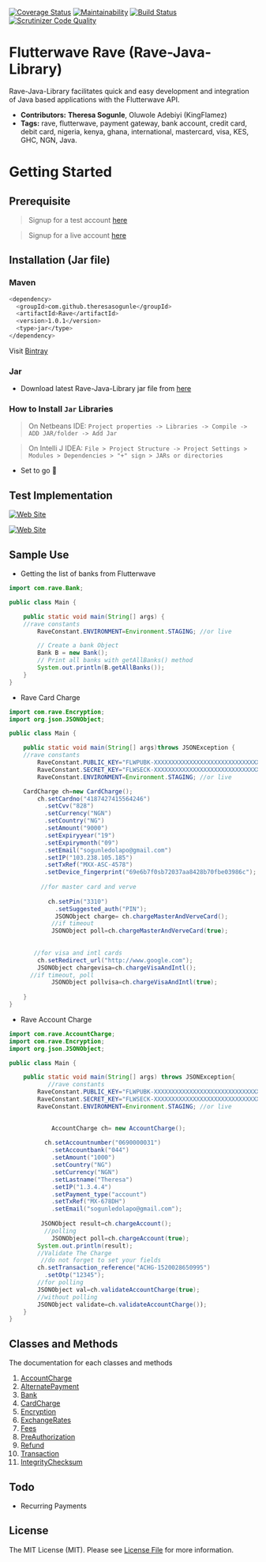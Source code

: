 ﻿[![Coverage Status](https://coveralls.io/repos/github/theresasogunle/Rave-Java-Library/badge.svg)](https://coveralls.io/github/theresasogunle/Rave-Java-Library)
[![Maintainability](https://api.codeclimate.com/v1/badges/540ffe707c495f483166/maintainability)](https://codeclimate.com/github/theresasogunle/Rave-Java-Library/maintainability)
[![Build Status](https://scrutinizer-ci.com/g/theresasogunle/Rave-Java-Library/badges/build.png?b=master)](https://scrutinizer-ci.com/g/theresasogunle/Rave-Java-Library/build-status/master)
[![Scrutinizer Code Quality](https://scrutinizer-ci.com/g/theresasogunle/Rave-Java-Library/badges/quality-score.png?b=master)](https://scrutinizer-ci.com/g/theresasogunle/Rave-Java-Library/?branch=master)

# Flutterwave Rave (Rave-Java-Library)
Rave-Java-Library facilitates quick and easy development and integration of Java based applications with the Flutterwave API.

- **Contributors:** **Theresa Sogunle**, Oluwole Adebiyi (KingFlamez)
- **Tags:** rave, flutterwave, payment gateway, bank account, credit card, debit card, nigeria, kenya, ghana, international, mastercard, visa, KES, GHC, NGN,  Java.

# Getting Started

## Prerequisite
> Signup for a test account [here](http://rave.frontendpwc.com/)

> Signup for a live account [here](https://rave.flutterwave.com)

## Installation (Jar file)

### Maven

```bash
<dependency>
  <groupId>com.github.theresasogunle</groupId>
  <artifactId>Rave</artifactId>
  <version>1.0.1</version>
  <type>jar</type>
</dependency>
```

Visit [Bintray](https://bintray.com/theresasogunle/Rave/Rave)

### Jar

- Download latest Rave-Java-Library jar file from [here](https://github.com/theresasogunle/Rave-Java-Library/releases/latest)

### How to Install `Jar` Libraries
>On Netbeans IDE: `Project properties -> Libraries -> Compile -> ADD JAR/folder -> Add Jar`

>On Intelli J IDEA: `File > Project Structure -> Project Settings > Modules > Dependencies > "+" sign > JARs or directories`

- Set to go 💪

## Test Implementation

[![Web Site](http://imglibv3.successbyemail.com/ImgLib/a564641c-6f39-409b-8c1e-6e006b13b9b2/ViewNowButton.png "View on Heroku")](https://rave-java.herokuapp.com/)

[![Web Site](http://imglibv3.successbyemail.com/ImgLib/a564641c-6f39-409b-8c1e-6e006b13b9b2/ViewNowButton.png "View on GitHub")](https://github.com/kingflamez/Rave-Java-Web-Implementation)


## Sample Use

- Getting the list of banks from Flutterwave

```java
import com.rave.Bank;

public class Main {

    public static void main(String[] args) {
	//rave constants
        RaveConstant.ENVIRONMENT=Environment.STAGING; //or live

        // Create a bank Object
        Bank B = new Bank();
        // Print all banks with getAllBanks() method
        System.out.println(B.getAllBanks());
    }
}
```

- Rave Card Charge
```java
import com.rave.Encryption;
import org.json.JSONObject;

public class Main {

    public static void main(String[] args)throws JSONException {
	//rave constants
        RaveConstant.PUBLIC_KEY="FLWPUBK-XXXXXXXXXXXXXXXXXXXXXXXXXXXXXXXX-X";
        RaveConstant.SECRET_KEY="FLWSECK-XXXXXXXXXXXXXXXXXXXXXXXXXXXXXXXX-X";
        RaveConstant.ENVIRONMENT=Environment.STAGING; //or live

	CardCharge ch=new CardCharge();
        ch.setCardno("4187427415564246")
          .setCvv("828")
          .setCurrency("NGN")
          .setCountry("NG")
          .setAmount("9000")
          .setExpiryyear("19")
          .setExpirymonth("09")
          .setEmail("sogunledolapo@gmail.com")
          .setIP("103.238.105.185")
          .setTxRef("MXX-ASC-4578")
          .setDevice_fingerprint("69e6b7f0sb72037aa8428b70fbe03986c");
     
         //for master card and verve
     
           ch.setPin("3310")
             .setSuggested_auth("PIN");
             JSONObject charge= ch.chargeMasterAndVerveCard();
            //if timeout
            JSONObject poll=ch.chargeMasterAndVerveCard(true);
   
       
       //for visa and intl cards
        ch.setRedirect_url("http://www.google.com");
        JSONObject chargevisa=ch.chargeVisaAndIntl();
	  //if timeout, poll
            JSONObject pollvisa=ch.chargeVisaAndIntl(true);
       
    }
}
```

- Rave Account Charge
```java
import com.rave.AccountCharge;
import com.rave.Encryption;
import org.json.JSONObject;

public class Main {

    public static void main(String[] args) throws JSONException{
      	   //rave constants
        RaveConstant.PUBLIC_KEY="FLWPUBK-XXXXXXXXXXXXXXXXXXXXXXXXXXXXXXXX-X";
        RaveConstant.SECRET_KEY="FLWSECK-XXXXXXXXXXXXXXXXXXXXXXXXXXXXXXXX-X";
        RaveConstant.ENVIRONMENT=Environment.STAGING; //or live

	  
            AccountCharge ch= new AccountCharge();
            
          ch.setAccountnumber("0690000031")
            .setAccountbank("044")
            .setAmount("1000")
            .setCountry("NG")
            .setCurrency("NGN")
            .setLastname("Theresa")
            .setIP("1.3.4.4")
            .setPayment_type("account")
            .setTxRef("MX-678DH")
            .setEmail("sogunledolapo@gmail.com");
          
         JSONObject result=ch.chargeAccount();
          //polling
            JSONObject poll=ch.chargeAccount(true);
        System.out.println(result);
        //Validate The Charge
         //do not forget to set your fields
        ch.setTransaction_reference("ACHG-1520028650995")
          .setOtp("12345");
        //for polling
        JSONObject val=ch.validateAccountCharge(true);
        //without polling
        JSONObject validate=ch.validateAccountCharge());
    }
}

```

## Classes and Methods

The documentation for each classes and methods

1. [AccountCharge](Documentation/ACCOUNT.md)
2. [AlternatePayment](Documentation/ALTPAYMENT.md)
3. [Bank](Documentation/BANK.md)
4. [CardCharge](Documentation/CARD.md)
5. [Encryption](Documentation/ENCRYPTION.md)
6. [ExchangeRates](Documentation/EXCHANGERATES.md)
7. [Fees](Documentation/FEES.md)
8. [PreAuthorization](Documentation/PREAUTH.md)
9. [Refund](Documentation/REFUND.md)
10. [Transaction](Documentation/REFUND.md)
11. [IntegrityChecksum](Documentation/CHECKSUM.md)


## Todo

- Recurring Payments

## License

The MIT License (MIT). Please see [License File](LICENSE.md) for more information.
